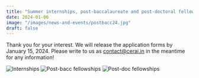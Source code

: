 ```yaml
---
title: "Summer internships, post-baccalaureate and post-doctoral fellowships at CeRAI for 2024"
date: 2024-01-06
image: "/images/news-and-events/postbacc24.jpg"
draft: false
---
```


Thank you for your interest. We will release the application forms by January 15, 2024. Please write to us as contact@cerai.in in the meantime for any information!

![Internships](/images/news-and-events/intern24.jpg)
![Post-bacc fellowships](/images/news-and-events/postbacc24.jpg)
![Post-doc fellowships](/images/news-and-events/postdoc24.jpg)


